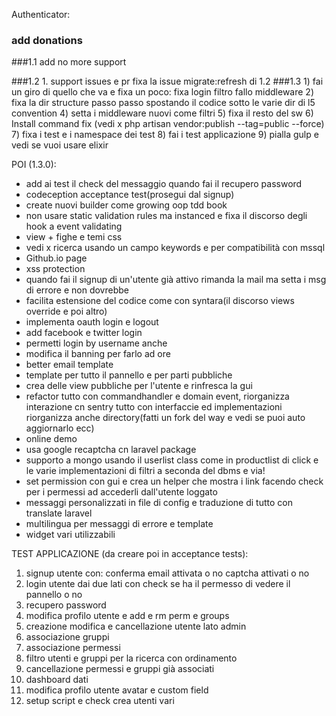Authenticator:
### add donations

###1.1
    add no more support

###1.2
    1. support issues e pr
    fixa la issue migrate:refresh di 1.2
###1.3
    1) fai un giro di quello che va e fixa un poco: fixa login filtro fallo middleware
    2) fixa la dir structure passo passo spostando il codice sotto le varie dir di l5 convention
    4) setta i middleware nuovi come filtri
    5) fixa il resto del sw
    6) Install command fix (vedi x php artisan vendor:publish --tag=public --force)
    7) fixa i test e i namespace dei test
    8) fai i test applicazione
    9) pialla gulp e vedi se vuoi usare elixir

POI (1.3.0):
 
 - add ai test il check del messaggio quando fai il recupero password
 - codeception acceptance test(prosegui dal signup)
 - create nuovi builder come growing oop tdd book
 - non usare static validation rules ma instanced e fixa il discorso degli hook a event validating
 - view + fighe e temi css
 - vedi x ricerca usando un campo keywords e per compatibilità con mssql
 - Github.io page
 - xss protection
 - quando fai il signup di un'utente già attivo rimanda la mail ma setta i msg di errore e non dovrebbe
 - facilita estensione del codice come con syntara(il discorso views override e poi altro)
 - implementa oauth login e logout
 - add facebook e twitter login
 - permetti login by username anche
 - modifica il banning per farlo ad ore
 - better email template
 - template per tutto il pannello e per parti pubbliche
 - crea delle view pubbliche per l'utente e rinfresca la gui
 - refactor tutto con commandhandler e domain event, riorganizza interazione cn sentry tutto con interfaccie ed implementazioni
    riorganizza anche directory(fatti un fork del way e vedi se puoi auto aggiornarlo ecc)
 - online demo
 - usa google recaptcha cn laravel package
 - supporto a mongo usando il userlist class come in productlist di click e le varie
    implementazioni di filtri a seconda del dbms e via!
 - set permission con gui e crea un helper che mostra i link facendo check per i permessi ad accederli dall'utente loggato
 - messaggi personalizzati in file di config e traduzione di tutto con translate laravel
 - multilingua per messaggi di errore e template
 - widget vari utilizzabili


TEST APPLICAZIONE (da creare poi in acceptance tests):

1. signup utente con:
  conferma email attivata o no
  captcha attivati o no
2. login utente dai due lati con check se ha il permesso di vedere il pannello o no
4. recupero password
4. modifica profilo utente e add e rm perm e groups
5. creazione modifica e cancellazione utente lato admin
6. associazione gruppi
7. associazione permessi
8. filtro utenti e gruppi per la ricerca con ordinamento
9. cancellazione permessi e gruppi già associati
10. dashboard dati
11. modifica profilo utente avatar e custom field
12. setup script e check crea utenti vari
